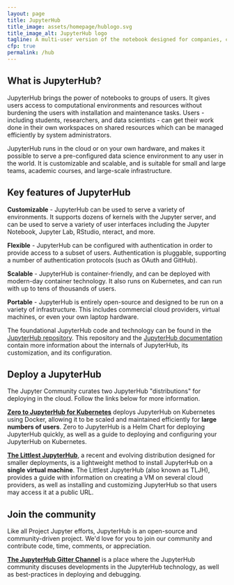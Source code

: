 ```yaml
---
layout: page
title: JupyterHub
title_image: assets/homepage/hublogo.svg
title_image_alt: JupyterHub logo
tagline: A multi-user version of the notebook designed for companies, classrooms and research labs
cfp: true
permalink: /hub
---
```


## What is JupyterHub?

JupyterHub brings the power of notebooks to groups of users. It gives
users access to computational environments and resources without burdening
the users with installation and maintenance tasks. Users - including students,
researchers, and data scientists - can get their work done in their own
workspaces on shared resources which can be managed efficiently by system administrators.

JupyterHub runs in the cloud or on your own hardware, and makes it possible
to serve a pre-configured data science environment to any user in the world.
It is customizable and scalable, and is suitable for small and large teams,
academic courses, and large-scale infrastructure.

## Key features of JupyterHub

**Customizable** - JupyterHub can be used to serve a variety of environments. It
supports dozens of kernels with the Jupyter server, and can be used to serve
a variety of user interfaces including the Jupyter Notebook, Jupyter Lab,
RStudio, nteract, and more.

**Flexible** - JupyterHub can be configured with authentication in order to
provide access to a subset of users. Authentication is pluggable, supporting
a number of authentication protocols (such as OAuth and GitHub).

**Scalable** - JupyterHub is container-friendly, and can be deployed with
modern-day container technology. It also runs on Kubernetes, and can run
with up to tens of thousands of users.

**Portable** - JupyterHub is entirely open-source and designed
to be run on a variety of infrastructure. This includes commercial cloud
providers, virtual machines, or even your own laptop hardware.

The foundational JupyterHub code and technology can be found in the [JupyterHub
repository](https://github.com/jupyterhub/jupyterhub). This repository and the
[JupyterHub documentation](https://jupyterhub.readthedocs.io/)
contain more information about the internals of JupyterHub, its customization, and its
configuration.

## Deploy a JupyterHub

The Jupyter Community curates two JupyterHub "distributions" for deploying
in the cloud. Follow the links below for more information.

**[Zero to JupyterHub for Kubernetes](https://z2jh.jupyter.org)** deploys
JupyterHub on Kubernetes using Docker, allowing it to be scaled and
maintained efficiently for **large numbers of users**. Zero to JupyterHub
is a Helm Chart for deploying JupyterHub quickly, as well as a
guide to deploying and configuring your JupyterHub on Kubernetes.

**[The Littlest JupyterHub](https://tljh.jupyter.org)**, a recent and evolving
distribution designed for smaller deployments, is a lightweight
method to install JupyterHub on a **single virtual machine**. The Littlest
JupyterHub (also known as TLJH), provides a
guide with information on creating a VM on several cloud providers, as well
as installing and customizing JupyterHub so that users may access it at a
public URL.

## Join the community

Like all Project Jupyter efforts, JupyterHub is an
open-source and community-driven project. We'd love for you
to join our community and contribute code, time, comments, or appreciation.

**[The JupyterHub Gitter Channel](https://gitter.im/jupyterhub/jupyterhub)**
is a place where the JupyterHub community discuses developments in the
JupyterHub technology, as well as best-practices in deploying and debugging.
